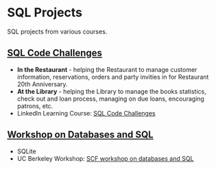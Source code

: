 # SQL Projects
SQL projects from various courses.

## [SQL Code Challenges](https://github.com/acruz101/SQL-Projects/tree/main/SQL%20Coding%20Challenges%20Exercise%20Files)
+ **In the Restaurant** - helping the Restaurant to manage customer information, reservations, orders and party invities in for Restaurant 20th Anniversary.
+ **At the Library** - helping the Library to manage the books statistics, check out and loan process, managing on due loans, encouraging patrons, etc.
+ LinkedIn Learning Course: [SQL Code Challenges](https://www.linkedin.com/learning/sql-code-challenges/sql-code-challenges?autoplay=true)

## [Workshop on Databases and SQL](https://github.com/acruz101/SQL-Projects/tree/main/UCB-SCF-workshop)
+ SQLite
+ UC Berkeley Workshop: [SCF workshop on databases and SQL]([https://www.linkedin.com/learning/sql-code-challenges/sql-code-challenges?autoplay=true](https://github.com/berkeley-scf/sql-scf-2021))

